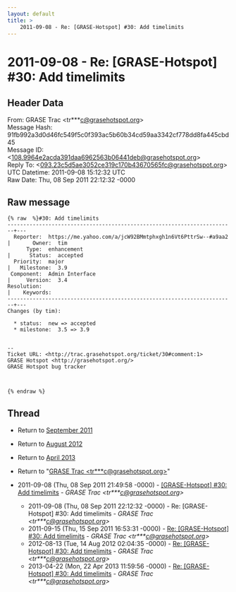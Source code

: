 ```yaml
---
layout: default
title: >
    2011-09-08 - Re: [GRASE-Hotspot] #30: Add timelimits
---
```


# 2011-09-08 - Re: [GRASE-Hotspot] #30: Add timelimits

## Header Data

From: GRASE Trac \<tr***c@grasehotspot.org\><br>
Message Hash: 91fb992a3d0d46fc549f5c0f393ac5b60b34cd59aa3342cf778dd8fa445cbd45<br>
Message ID: \<108.9964e2acda391daa6962563b06441deb@grasehotspot.org\><br>
Reply To: \<093.23c5d5ae3052ce319c170b43670565fc@grasehotspot.org\><br>
UTC Datetime: 2011-09-08 15:12:32 UTC<br>
Raw Date: Thu, 08 Sep 2011 22:12:32 -0000<br>

## Raw message

```
{% raw  %}#30: Add timelimits
------------------------------------------------------------------------+---
  Reporter:  https://me.yahoo.com/a/jcW92BMmtphxgh1n6Vt6PttrSw--#a9aa2  |       Owner:  tim     
      Type:  enhancement                                                |      Status:  accepted
  Priority:  major                                                      |   Milestone:  3.9     
 Component:  Admin Interface                                            |     Version:  3.4     
Resolution:                                                             |    Keywords:          
------------------------------------------------------------------------+---
Changes (by tim):

  * status:  new => accepted
  * milestone:  3.5 => 3.9


-- 
Ticket URL: <http://trac.grasehotspot.org/ticket/30#comment:1>
GRASE Hotspot <http://grasehotspot.org/>
GRASE Hotspot bug tracker



{% endraw %}
```

## Thread

+ Return to [September 2011](/archive/2011/09)
+ Return to [August 2012](/archive/2012/08)
+ Return to [April 2013](/archive/2013/04)

+ Return to "[GRASE Trac <tr***c<span>@</span>grasehotspot.org>](/authors/tr___c_at_grasehotspot_org)"

+ 2011-09-08 (Thu, 08 Sep 2011 21:49:58 -0000) - [[GRASE-Hotspot]  #30: Add timelimits](/archive/2011/09/b01860abf97fee7e75a6a9bc574a7eadedec4885acbc83644a1201a39cfa28b2) - _GRASE Trac \<tr***c@grasehotspot.org\>_
  + 2011-09-08 (Thu, 08 Sep 2011 22:12:32 -0000) - Re: [GRASE-Hotspot] #30: Add timelimits - _GRASE Trac \<tr***c@grasehotspot.org\>_
  + 2011-09-15 (Thu, 15 Sep 2011 16:53:31 -0000) - [Re: [GRASE-Hotspot] #30: Add timelimits](/archive/2011/09/9ba11b35af0134305aea0209609df7e0f3d061b9836ec6f7daf882a945278883) - _GRASE Trac \<tr***c@grasehotspot.org\>_
  + 2012-08-13 (Tue, 14 Aug 2012 02:04:35 -0000) - [Re: [GRASE-Hotspot] #30: Add timelimits](/archive/2012/08/0d6702686ac2416dea9a31bbcccb765540badd1cd147a6935d17d906780fcb06) - _GRASE Trac \<tr***c@grasehotspot.org\>_
  + 2013-04-22 (Mon, 22 Apr 2013 11:59:56 -0000) - [Re: [GRASE-Hotspot] #30: Add timelimits](/archive/2013/04/bd0c9956275a934529cf516829091ef898947b71776f019803d86a8f03e9debc) - _GRASE Trac \<tr***c@grasehotspot.org\>_

